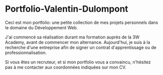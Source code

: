 # Portfolio-Valentin-Dulompont

Ceci est mon portfolio: une petite collection de mes projets personnels dans le domaine du Développement Web.

  J'ai commencé sa réalisation durant ma formation auprès de la 3W Academy, avant de commencer mon alternance. Aujourd'hui, je suis à la recherche d'une entreprise afin de signer un contrat d'apprentissage ou de professionnalisation. 
  
  Si vous êtes un recruteur, et si mon portfolio vous a convaincu, n'hésitez pas à me contacter aux coordonnées indiquées sur mon CV.
